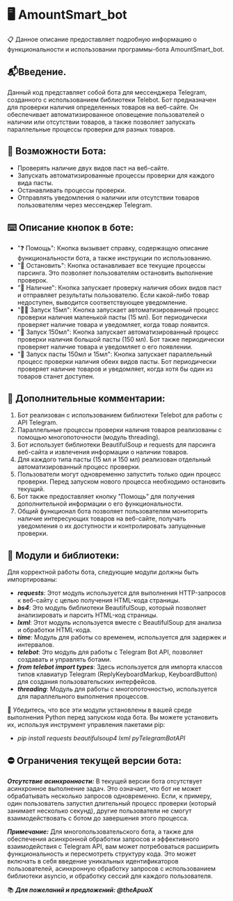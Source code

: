 # 🖥 AmountSmart_bot
📋 Данное описание предоставляет подробную информацию о функциональности и использовании программы-бота AmountSmart_bot.


## 📬Введение.

Данный код представляет собой бота для мессенджера Telegram, созданного с использованием библиотеки Telebot. Бот предназначен для проверки наличия определенных товаров на веб-сайте. Он обеспечивает автоматизированное оповещение пользователей о наличии или отсутствии товаров, а также позволяет запускать параллельные процессы проверки для разных товаров.


## 🎲 Возможности Бота:

* Проверять наличие двух видов паст на веб-сайте.
* Запускать автоматизированные процессы проверки для каждого вида пасты.
* Останавливать процессы проверки.
* Отправлять уведомления о наличии или отсутствии товаров пользователям через мессенджер Telegram.

## ⌨️ Описание кнопок в боте:

* "❓ Помощь": Кнопка вызывает справку, содержащую описание функциональности бота, а также инструкции по использованию.
* "📛 Остановить": Кнопка останавливает все текущие процессы парсинга. Это позволяет пользователям остановить выполнение проверок.
* "🤔 Наличие": Кнопка запускает проверку наличия обоих видов паст и отправляет результаты пользователю. Если какой-либо товар недоступен, выводится соответствующее уведомление.
* "🤏🏻 Запуск 15мл": Кнопка запускает автоматизированный процесс проверки наличия маленькой пасты (15 мл). Бот периодически проверяет наличие товара и уведомляет, когда товар появится.
* "💪 Запуск 150мл": Кнопка запускает автоматизированный процесс проверки наличия большой пасты (150 мл). Бот также периодически проверяет наличие товара и уведомляет о его появлении.
* "🗽 Запуск пасты 150мл и 15мл": Кнопка запускает параллельный процесс проверки наличия обеих видов пасты. Бот периодически проверяет наличие товаров и уведомляет, когда хотя бы один из товаров станет доступен.

## 📲 Дополнительные комментарии:

1. Бот реализован с использованием библиотеки Telebot для работы с API Telegram.
1. Параллельные процессы проверки наличия товаров реализованы с помощью многопоточности (модуль threading).
1. Бот использует библиотеки BeautifulSoup и requests для парсинга веб-сайта и извлечения информации о наличии товаров.
1. Для каждого типа пасты (15 мл и 150 мл) реализован отдельный автоматизированный процесс проверки.
1. Пользователи могут одновременно запустить только один процесс проверки. Перед запуском нового процесса необходимо остановить текущий.
1. Бот также предоставляет кнопку "Помощь" для получения дополнительной информации о его функциональности.
1. Общий функционал бота позволяет пользователям мониторить наличие интересующих товаров на веб-сайте, получать уведомления о их доступности и контролировать запущенные проверки.

## 📜 Модули и библиотеки:
Для корректной работы бота, следующие модули должны быть импортированы:
* ***requests***: Этот модуль используется для выполнения HTTP-запросов к веб-сайту с целью получения HTML-кода страницы.
* ***bs4***: Это модуль библиотеки BeautifulSoup, который позволяет анализировать и парсить HTML-код страницы.
* ***lxml***: Этот модуль используется вместе с BeautifulSoup для анализа и обработки HTML-кода.
* ***time***: Модуль для работы со временем, используется для задержек и интервалов.
* ***telebot***: Это модуль для работы с Telegram Bot API, позволяет создавать и управлять ботами.
* ***from telebot import types***: Здесь используется для импорта классов типов клавиатур Telegram (ReplyKeyboardMarkup, KeyboardButton) для создания пользовательских интерфейсов.
* ***threading***: Модуль для работы с многопоточностью, используется для параллельного выполнения процессов.

📌 Убедитесь, что все эти модули установлены в вашей среде выполнения Python перед запуском кода бота. Вы можете установить их, используя инструмент управления пакетами pip:
* _pip install requests beautifulsoup4 lxml pyTelegramBotAPI_

## ⛔️ Ограничения текущей версии бота:

***Отсутствие асинхронности:*** В текущей версии бота отсутствует асинхронное выполнение задач. Это означает, что бот не может обрабатывать несколько запросов одновременно. Если, к примеру, один пользователь запустил длительный процесс проверки (который занимает несколько секунд), другие пользователи не смогут взаимодействовать с ботом до завершения этого процесса.

***Примечание:***
Для многопользовательского бота, а также для обеспечения асинхронной обработки запросов и эффективного взаимодействия с Telegram API, вам может потребоваться расширить функциональность и пересмотреть структуру кода. Это может включать в себя введение уникальных идентификаторов пользователей, асинхронную обработку запросов с использованием библиотеки asyncio, и обработку сессий для каждого пользователя.

📚 ***Для пожеланий и предложений: @theApuoX***
